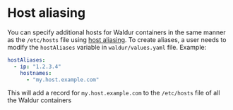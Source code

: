 <!-- EXTERNAL DOCUMENT
Source: https://code.opennodecloud.com/waldur/waldur-helm.git
Branch: master
Remote Path: docs//host-aliasing.md
Local Path: docs/admin-guide/deployment/helm/docs/
Last Sync: 2025-10-31T03:04:10.125650

WARNING: This file is automatically synchronized from the source repository.
DO NOT EDIT this file directly. Changes will be overwritten.
Edit the source at: https://code.opennodecloud.com/waldur/waldur-helm.git/-/tree/master/docs//host-aliasing.md
-->


# Host aliasing

You can specify additional hosts for Waldur containers in the same manner as the `/etc/hosts` file using [host aliasing](https://kubernetes.io/docs/tasks/network/customize-hosts-file-for-pods/). To create aliases, a user needs to modify the `hostAliases` variable in `waldur/values.yaml` file. Example:

```yaml
hostAliases:
  - ip: "1.2.3.4"
    hostnames:
      - "my.host.example.com"
```

This will add a record for `my.host.example.com` to the `/etc/hosts` file of all the Waldur containers
